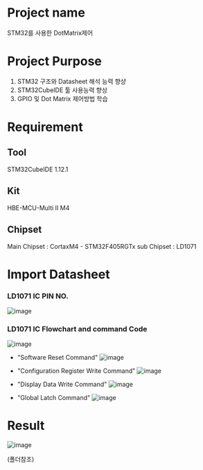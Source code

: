 # Project name
STM32를 사용한 DotMatrix제어

# Project Purpose
1. STM32 구조와 Datasheet 해석 능력 향샹
2. STM32CubeIDE 툴 사용능력 향상
3. GPIO 및 Dot Matrix 제어방법 학습

# Requirement

## Tool
STM32CubeIDE 1.12.1

## Kit 
HBE-MCU-Multi II M4

## Chipset 
Main Chipset : CortaxM4 - STM32F405RGTx
sub Chipset : LD1071

# Import Datasheet
### LD1071 IC PIN NO.
![image](https://github.com/HJW1250/Intel_Edge_AI_Academy/assets/114561883/f387bc67-631f-4eb2-9d43-b7eb18b43815)

### LD1071 IC Flowchart and command Code
![image](https://github.com/HJW1250/Intel_Edge_AI_Academy/assets/114561883/23c4463b-14a5-4bd9-9375-919b6df0a9ed)

- "Software Reset Command"
![image](https://github.com/HJW1250/Intel_Edge_AI_Academy/assets/114561883/f2b34d73-4a6b-46e9-a13c-9006e9fb0b6e)

- "Configuration Register Write Command"
![image](https://github.com/HJW1250/Intel_Edge_AI_Academy/assets/114561883/5bd077e1-713a-4363-b127-f6f81603d98a)

- "Display Data Write Command"
![image](https://github.com/HJW1250/Intel_Edge_AI_Academy/assets/114561883/b86f37d7-b584-4e2a-8743-74dbe835dafc)

- "Global Latch Command"
![image](https://github.com/HJW1250/Intel_Edge_AI_Academy/assets/114561883/b7b6cbfc-0cd9-457e-b448-26eda3ec6a54)

# Result
![image](https://github.com/HJW1250/Intel_Edge_AI_Academy/assets/114561883/49ef2f57-5bd4-43cb-90f9-a8b81a9a44ce)

(폴더참조)
